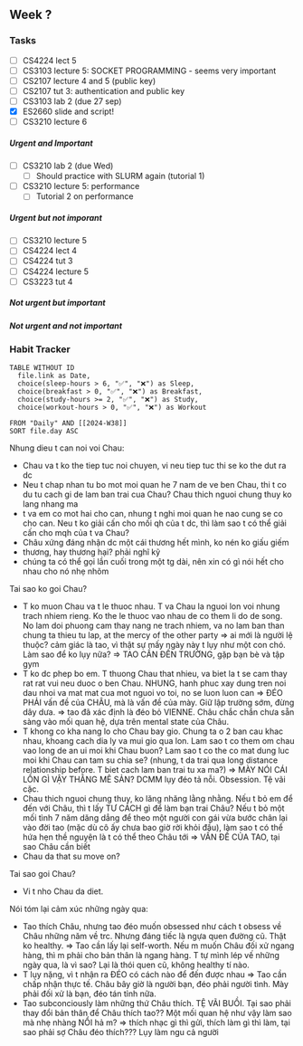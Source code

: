 Week ?
---
### Tasks

- [ ] CS4224 lect 5
- [ ] CS3103 lecture 5: SOCKET PROGRAMMING - seems very important
- [ ] CS2107 lecture 4 and 5 (public key)
- [ ] CS2107 tut 3: authentication and public key
- [ ] CS3103 lab 2 (due 27 sep)
- [x] ES2660 slide and script!
- [ ] CS3210 lecture 6
##### Urgent and Important

- [ ] CS3210 lab 2 (due Wed)
	- [ ] Should practice with SLURM again (tutorial 1)
- [ ] CS3210 lecture 5: performance
	- [ ] Tutorial 2 on performance

##### Urgent but not imporant

- [ ] CS3210 lecture 5
- [ ] CS4224 lect 4
- [ ] CS4224 tut 3
- [ ] CS4224 lecture 5
- [ ] CS3223 tut 4
##### Not urgent but important

##### Not urgent and not important

### Habit Tracker

```dataview
TABLE WITHOUT ID
  file.link as Date,
  choice(sleep-hours > 6, "✅", "❌") as Sleep,
  choice(breakfast > 0, "✅", "❌") as Breakfast,
  choice(study-hours >= 2, "✅", "❌") as Study,
  choice(workout-hours > 0, "✅", "❌") as Workout
  
FROM "Daily" AND [[2024-W38]]
SORT file.day ASC
```


Nhung dieu t can noi voi Chau:
- Chau va t ko the tiep tuc noi chuyen, vi neu tiep tuc thi se ko the dut ra dc
- Neu t chap nhan tu bo mot moi quan he 7 nam de ve ben Chau, thi t co du tu cach gi de lam ban trai cua Chau? Chau thich nguoi chung thuy ko lang nhang ma
- t va em co mot hai cho can, nhung t nghi moi quan he nao cung se co cho can. Neu t ko giải cấn cho mối qh của t dc, thì làm sao t có thể giải cấn cho mqh của t va Chau?
- Châu xứng đáng nhận dc một cái thương hết mình, ko nén ko giấu giếm
- thương, hay thương hại? phải nghĩ kỹ
- chúng ta có thể gọi lần cuối trong một tg dài, nên xin có gì nói hết cho nhau cho nó nhẹ nhõm




Tai sao ko goi Chau?
- T ko muon Chau va t le thuoc nhau. T va Chau la nguoi lon voi nhung trach nhiem rieng. Ko the le thuoc vao nhau de co them li do de song. No lam doi phuong cam thay nang ne trach nhiem, va no lam ban than chung ta thieu tu lap, at the mercy of the other party => ai mới là người lệ thuộc? cảm giác là tao, vì thật sự mấy ngày này t lụy như một con chó. Làm sao để ko lụy nữa? => TAO CẦN ĐẾN TRƯỜNG, gặp bạn bè và tập gym
- T ko dc phep bo em. T thuong Chau that nhieu, va biet la t se cam thay rat rat vui neu duoc o ben Chau. NHUNG, hanh phuc xay dung tren noi dau nhoi va mat mat cua mot nguoi vo toi, no se luon luon can => ĐÉO PHẢI vấn đề của CHÂU, mà là vấn đề của mày. Giữ lập trường sớm, đừng dây dưa. => tao đã xác định là đéo bỏ VIENNE. Châu chắc chắn chưa sẵn sàng vào mối quan hệ, dựa trên mental state của Châu. 
- T khong co kha nang lo cho Chau bay gio. Chung ta o 2 ban cau khac nhau, khoang cach dia ly va mui gio qua lon. Lam sao t co them om chau vao long de an ui moi khi Chau buon? Lam sao t co the co mat dung luc moi khi Chau can tam su chia se? (nhung, t da trai qua long distance relationship before. T biet cach lam ban trai tu xa ma?) => MÀY NÓI CÁI LỒN GÌ VẬY THẰNG MÊ SẢN? DCMM lụy đéo tả nỗi. Obsession. Tệ vãi cặc. 
- Chau thich nguoi chung thuy, ko lăng nhăng lằng nhằng. Nếu t bỏ em để đến với Châu, thì t lấy TƯ CÁCH gì để làm bạn trai Châu? Nếu t bỏ một mối tình 7 năm dăng dẳng để theo một người con gái vừa bước chân lại vào đời tao (mặc dù cô ấy chưa bao giờ rời khỏi đầu), làm sao t có thể hứa hẹn thề nguyện là t có thể theo Châu tới => VẤN ĐỀ CỦA TAO, tại sao Châu cần biết
- Chau da that su move on?

Tai sao goi Chau?
- Vi t nho Chau da diet.

Nói tóm lại cảm xúc những ngày qua:
- Tao thích Châu, nhưng tao đéo muốn obsessed như cách t obsess về Châu những năm về trc. Nhưng đáng tiếc là ngựa quen đường cũ. Thật ko healthy. => Tao cần lấy lại self-worth. Nếu m muốn Châu đối xử ngang hàng, thì m phải cho bản thân là ngang hàng. T tự mình lép vế những ngày qua, là vì sao? Lại là thói quen cũ, không healthy tí nào. 
- T lụy nặng, vì t nhận ra ĐÉO có cách nào để đến được nhau => Tao cần chấp nhận thực tế. Châu bây giờ là người bạn, đéo phải người tình. Mày phải đối xử là bạn, đéo tán tỉnh nữa. 
- Tao subconciously làm những thứ Châu thích. TỆ VÃI BUỒI. Tại sao phải thay đổi bản thân để Châu thích tao?? Một mối quan hệ như vậy làm sao mà nhẹ nhàng NỔI hả m? => thích nhạc gì thì gửi, thích làm gì thì làm, tại sao phải sợ Châu đéo thích??? Lụy làm ngu cả người